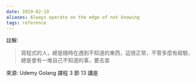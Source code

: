 ```yaml
---
date: 2019-02-19
aliases: Always operate on the edge of not knowing
tags: reference
---
```


註解: 

>寫程式的人，總是隨時在遇到不知道的東西，這很正常，不管多麼有經驗，總是會有一堆自己不知道的事，要去查

來源: Udemy Golang 課程 3 節 13 講座
